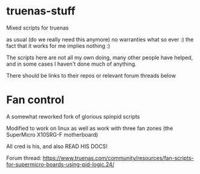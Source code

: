 # truenas-stuff
Mixed scripts for truenas

as usual (do we really need this anymore)  no warranties what so ever :) the fact that it works for me implies nothing :)

The scripts here are not all my own doing, many other people have helped, and in some cases I haven't done much of anything.

There should be links to their repos or relevant forum threads below


# Fan control
A somewhat reworked fork of glorious spinpid scripts 

Modified to work on linux as well as work with three fan zones (the SuperMicro X10SRG-F motherboard)

All cred is his, and also READ HIS DOCS!

Forum thread: https://www.truenas.com/community/resources/fan-scripts-for-supermicro-boards-using-pid-logic.24/

